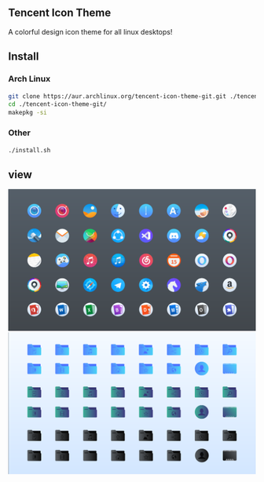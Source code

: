 ## Tencent Icon Theme
A colorful design icon theme for all linux desktops!

## Install

### Arch Linux

```bash
git clone https://aur.archlinux.org/tencent-icon-theme-git.git ./tencent-icon-theme-git/
cd ./tencent-icon-theme-git/
makepkg -si
```

### Other
`./install.sh`

## view
![view](View-1.png?raw=true)
![view](View-2.png?raw=true)
